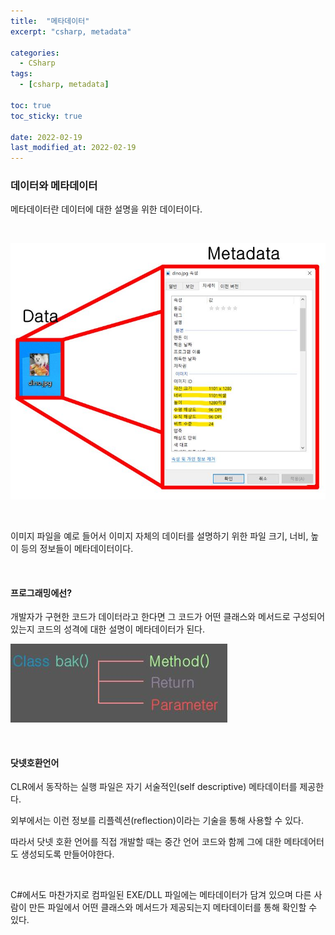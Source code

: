```yaml
---
title:  "메타데이터"
excerpt: "csharp, metadata"

categories:
  - CSharp
tags:
  - [csharp, metadata]

toc: true
toc_sticky: true
 
date: 2022-02-19 
last_modified_at: 2022-02-19
---
```


### 데이터와 메타데이터

메타데이터란 데이터에 대한 설명을 위한 데이터이다. 

<br>

![file-data](/assets/images/20220219_Posting/data-metadata.jpg)

<br>

이미지 파일을 예로 들어서 이미지 자체의 데이터를 설명하기 위한 파일 크기, 너비, 높이 등의 정보들이 메타데이터이다.

<br>

#### 프로그래밍에선?

개발자가 구현한 코드가 데이터라고 한다면 그 코드가 어떤 클래스와 메서드로 구성되어있는지 코드의 성격에 대한 설명이 메타데이터가 된다.

![code-data](/assets/images/20220219_Posting/codedata.jpg)

<br>

#### 닷넷호환언어

CLR에서 동작하는 실행 파일은 자기 서술적인(self descriptive) 메타데이터를 제공한다.  

외부에서는 이런 정보를 리플렉션(reflection)이라는 기술을 통해 사용할 수 있다. 

따라서 닷넷 호환 언어를 직접 개발할 때는 중간 언어 코드와 함께 그에 대한 메타데어터도 생성되도록 만들어야한다.  

<br>

C#에서도 마찬가지로 컴파일된 EXE/DLL 파일에는 메타데이터가 담겨 있으며 다른 사람이 만든 파일에서 어떤 클래스와 메서드가 제공되는지 메타데이터를 통해 확인할 수 있다.

